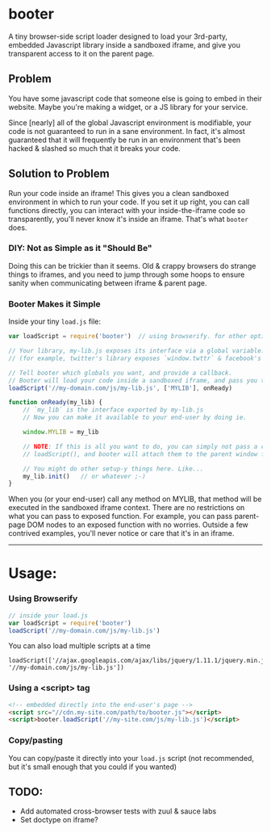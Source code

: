 booter
======

A tiny browser-side script loader designed to load your 3rd-party, embedded
Javascript library inside a sandboxed iframe, and give you transparent access
to it on the parent page.

## Problem

You have some javascript code that someone else is going to embed in their
website. Maybe you're making a widget, or a JS library for your service.

Since [nearly] all of the global Javascript environment is modifiable, your
code is not guaranteed to run in a sane environment. In fact, it's almost
guaranteed that it will frequently be run in an environment that's been hacked
& slashed so much that it breaks your code.

## Solution to Problem

Run your code inside an iframe! This gives you a clean sandboxed environment
in which to run your code. If you set it up right, you can call
functions directly, you can interact with your inside-the-iframe code so transparently,
you'll never know it's inside an iframe. That's what `booter` does.

### DIY: Not as Simple as it "Should Be"

Doing this can be trickier than it seems. Old & crappy browsers do strange things to
iframes, and you need to jump through some hoops to ensure sanity when communicating
between iframe & parent page.

### Booter Makes it Simple

Inside your tiny `load.js` file:

```javascript
var loadScript = require('booter')  // using browserify. for other options, see below.

// Your library, my-lib.js exposes its interface via a global variable: `window.MYLIB`
// (for example, twitter's library exposes `window.twttr` & facebook's exposes `window.FB`)

// Tell booter which globals you want, and provide a callback.
// Booter will load your code inside a sandboxed iframe, and pass you the globals.
loadScript('//my-domain.com/js/my-lib.js', ['MYLIB'], onReady)

function onReady(my_lib) {
    // `my_lib` is the interface exported by my-lib.js
    // Now you can make it available to your end-user by doing ie.

    window.MYLIB = my_lib

    // NOTE: If this is all you want to do, you can simply not pass a callback to
    // loadScript(), and booter will attach them to the parent window for you.

    // You might do other setup-y things here. Like...
    my_lib.init()   // or whatever ;-)
}
```

When you (or your end-user) call any method on MYLIB, that method will
be executed in the sandboxed iframe context. There are no restrictions
on what you can pass to exposed function. For example, you can pass
parent-page DOM nodes to an exposed function with no worries. Outside a
few contrived examples, you'll never notice or care that it's in an iframe.

<hr>


# Usage:

### Using Browserify
```javascript
// inside your load.js
var loadScript = require('booter')
loadScript('//my-domain.com/js/my-lib.js')
```

You can also load multiple scripts at a time
```
loadScript(['//ajax.googleapis.com/ajax/libs/jquery/1.11.1/jquery.min.js', '//my-domain.com/js/my-lib.js'])
```

### Using a &lt;script> tag
```html
<!-- embedded directly into the end-user's page -->
<script src="//cdn.my-site.com/path/to/booter.js"></script>
<script>booter.loadScript('//my-site.com/js/my-lib.js')</script>
```

### Copy/pasting
You can copy/paste it directly into your `load.js` script (not recommended, but it's small enough that you could if you wanted)


## TODO:

- Add automated cross-browser tests with zuul & sauce labs
- Set doctype on iframe?

